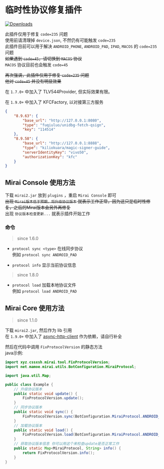 # 临时性协议修复插件

[![Downloads](https://img.shields.io/github/downloads/cssxsh/fix-protocol-version/total)](https://github.com/cssxsh/fix-protocol-version/releases)

此插件仅用于修复 `code=235` 问题  
使用前请清理掉 `device.json`, 不然仍有可能触发 `code=235`  
此插件目前可以用于解决 `ANDROID_PHONE`, `ANDROID_PAD`, `IPAD`, `MACOS` 的 `code=235` 问题  
~~如果遇到 `code=45`，请切换到 `MACOS` 协议~~  
`MACOS` 协议目前也会触发 `code=45`  

~~再次强调，此插件仅用于修复 `code=235` 问题~~  
~~他对 `code=45` 并没有明显效果~~

在 `1.7.0+` 中加入了 TLV544Provider, 但实际效果有限。

在 `1.9.0+` 中加入了 KFCFactory, 以对接第三方服务  
```json
{
    "8.9.63": {
        "base_url": "http://127.0.0.1:8080",
        "type": "fuqiuluo/unidbg-fetch-qsign",
        "key": "114514"
    },
    "8.9.58": {
        "base_url": "http://127.0.0.1:8888",
        "type": "kiliokuara/magic-signer-guide",
        "serverIdentityKey": "vivo50",
        "authorizationKey": "kfc"
    }
}
```

## Mirai Console 使用方法

下载 `mirai2.jar` 放到 `plugins` ，重启 `Mirai Console` 即可  
~~出现 `Mirai版本低于预期，将升级协议版本` 就表示工作正常，因为这只是临时性修复，之后的Mirai版本会另外再修复~~  
出现 `协议版本检查更新...` 就表示插件开始工作

### 命令

> since 1.6.0

*   `protocol sync <type>` 在线同步协议  
    例如 `protocol sync ANDROID_PAD`

*   `protocol info` 显示当前协议信息

> since 1.8.0

*   `protocol load` 加载本地协议文件  
    例如 `protocol load ANDROID_PAD`

## Mirai Core 使用方法

> since 1.1.0

下载 `mirai2.jar`, 然后作为 lib 引用  
在 `1.9.0+` 中加入了 [async-http-client](https://search.maven.org/artifact/org.asynchttpclient/async-http-client/2.12.3/jar) 作为依赖，请自行补全

然后在代码中调用 `FixProtocolVersion` 的静态方法  
java示例:
```java
import xyz.cssxsh.mirai.tool.FixProtocolVersion;
import net.mamoe.mirai.utils.BotConfiguration.MiraiProtocol;

import java.util.Map;

public class Example {
    // 升级协议版本
    public static void update() {
        FixProtocolVersion.update();
    }
    // 同步协议版本
    public static void sync() {
        FixProtocolVersion.sync(BotConfiguration.MiraiProtocol.ANDROID_PAD);
    }
    // 加载协议版本
    public static void load() {
        FixProtocolVersion.load(BotConfiguration.MiraiProtocol.ANDROID_PAD);
    }
    // 获取协议版本信息 你可以用这个来检查update是否正常工作
    public static Map<MiraiProtocol, String> info() {
        return FixProtocolVersion.info();
    }
}
```
